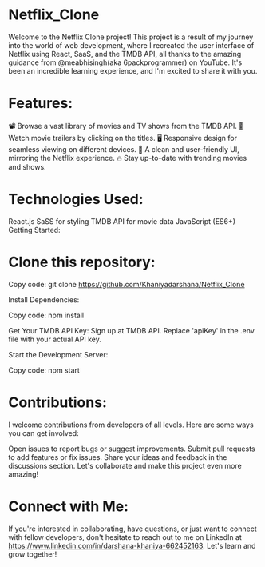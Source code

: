 # Netflix_Clone
Welcome to the Netflix Clone project! This project is a result of my journey into the world of web development, where I recreated the user interface of Netflix using React, SaaS, and the TMDB API, all thanks to the amazing guidance from @meabhisingh(aka 6packprogrammer) on YouTube. It's been an incredible learning experience, and I'm excited to share it with you.

# Features:
📽️ Browse a vast library of movies and TV shows from the TMDB API.
🎥 Watch movie trailers by clicking on the titles.
🖥️ Responsive design for seamless viewing on different devices.
💬 A clean and user-friendly UI, mirroring the Netflix experience.
🔥 Stay up-to-date with trending movies and shows.

# Technologies Used:
React.js
SaSS for styling
TMDB API for movie data
JavaScript (ES6+)
Getting Started:

# Clone this repository:


Copy code: 
git clone https://github.com/Khaniyadarshana/Netflix_Clone

Install Dependencies:

Copy code: 
npm install

Get Your TMDB API Key:
Sign up at TMDB API.
Replace 'apiKey' in the .env file with your actual API key.

Start the Development Server:


Copy code: 
npm start

# Contributions:
I welcome contributions from developers of all levels. Here are some ways you can get involved:

Open issues to report bugs or suggest improvements.
Submit pull requests to add features or fix issues.
Share your ideas and feedback in the discussions section.
Let's collaborate and make this project even more amazing!

# Connect with Me:
If you're interested in collaborating, have questions, or just want to connect with fellow developers, don't hesitate to reach out to me on LinkedIn at https://www.linkedin.com/in/darshana-khaniya-662452163. Let's learn and grow together!

